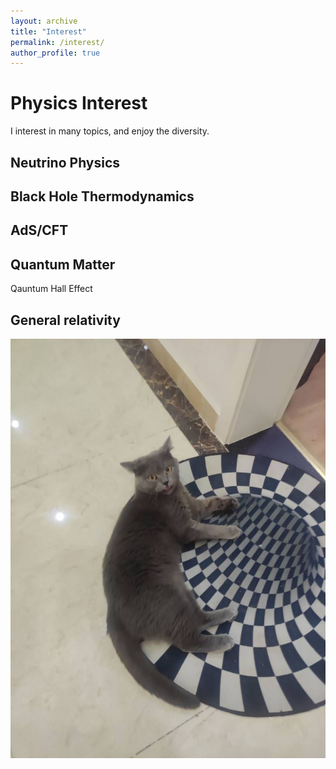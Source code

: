 ```yaml
---
layout: archive
title: "Interest"
permalink: /interest/
author_profile: true
---
```

# Physics Interest
I interest in many topics, and enjoy the diversity. 

## Neutrino Physics

## Black Hole Thermodynamics

## AdS/CFT

## Quantum Matter
Qauntum Hall Effect

## General relativity

![tupian](catgr.jpg)


